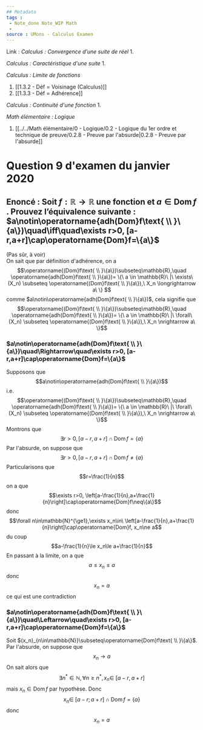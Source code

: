 ```yaml
---
## Metadata
tags : 
 - Note_done Note_WIP Math
 - 
source : UMons - Calculus Examen
---
```


Link :
_Calculus : Convergence d’une suite de réel_
1.

_Calculus : Caractéristique d'une suite_
1.

_Calculus : Limite de fonctions_
1. [[1.3.2 - Déf = Voisinage (Calculus)]]
1. [[1.3.3 - Déf = Adhérence]]

_Calculus : Continuité d'une fonction_
1.

_Math élémentaire : Logique_
1. [[../../Math élémentaire/0 - Logique/0.2 - Logique du 1er ordre et technique de preuve/0.2.8 - Preuve par l'absurde|0.2.8 - Preuve par l'absurde]]
# Question 9 d'examen du janvier 2020
## Enoncé : Soit $f : \mathbb{R} → \mathbb{R}$ une fonction et $a ∈ \operatorname{Dom} f$ . Prouvez l’équivalence suivante : $a\notin\operatorname{adh(Dom}f\text{ \\ }\{a\})\quad\iff\quad\exists r>0, [a-r,a+r]\cap\operatorname{Dom}f=\{a\}$
(Pas sûr, à voir)
\
On sait que par définition d'adhérence, on a $$\operatorname{(Dom}f\text{ \\ }\{a\})\subseteq\mathbb{R},\quad \operatorname{adh(Dom}f\text{ \\ }\{a\})= \{\ a \in \mathbb{R}\ |\ \exists\ (X_n) \subseteq \operatorname{(Dom}f\text{ \\ }\{a\}),\ X_n  \longrightarrow a\ \} $$ comme $a\notin\operatorname{adh(Dom}f\text{ \\ }\{a\})$, cela signifie que $$\operatorname{(Dom}f\text{ \\ }\{a\})\subseteq\mathbb{R},\quad \operatorname{adh(Dom}f\text{ \\ }\{a\})= \{\ a \in \mathbb{R}\ |\ \forall\ (X_n) \subseteq \operatorname{(Dom}f\text{ \\ }\{a\}),\ X_n  \nrightarrow a\ \}$$
### $a\notin\operatorname{adh(Dom}f\text{ \\ }\{a\})\quad\Rightarrow\quad\exists r>0, [a-r,a+r]\cap\operatorname{Dom}f=\{a\}$
Supposons que $$a\notin\operatorname{adh(Dom}f\text{ \\ }\{a\})$$ i.e. $$\operatorname{(Dom}f\text{ \\ }\{a\})\subseteq\mathbb{R},\quad \operatorname{adh(Dom}f\text{ \\ }\{a\})= \{\ a \in \mathbb{R}\ |\ \forall\ (X_n) \subseteq \operatorname{(Dom}f\text{ \\ }\{a\}),\ X_n  \nrightarrow a\ \}$$ Montrons que $$\exists r>0, [a-r,a+r]\cap\operatorname{Dom}f=\{a\}$$ Par l'absurde, on suppose que $$\exists r>0, [a-r,a+r]\cap\operatorname{Dom}f\neq\{a\}$$ Particularisons que $$r=\frac{1}{n}$$ on a que $$\exists r>0, \left[a-\frac{1}{n},a+\frac{1}{n}\right]\cap\operatorname{Dom}f\neq\{a\}$$ donc $$\forall n\in\mathbb{N}^{\ge1},\exists x_n\in\ \left[a-\frac{1}{n},a+\frac{1}{n}\right]\cap\operatorname{Dom}f, x_n\ne a$$ du coup $$a-\frac{1}{n}\le x_n\le a+\frac{1}{n}$$ En passant à la limite, on a que $$a\le x_n\le a$$ donc $$x_n=a$$ ce qui est une contradiction
### $a\notin\operatorname{adh(Dom}f\text{ \\ }\{a\})\quad\Leftarrow\quad\exists r>0, [a-r,a+r]\cap\operatorname{Dom}f=\{a\}$ 
Soit $(x_n)_{n\in\mathbb{N}}\subseteq\operatorname{Dom}f\text{ \\ }\{a\}$. Par l'absurde, on suppose que $$x_n\to a$$ On sait alors que $$\exists n^*\in\mathbb{N},\forall n\ge n^*,x_n\in\ [a-r,a+r]$$ mais $x_n\in\operatorname{Dom}f$ par hypothèse. Donc $$x_n\in\ [a-r;a+r]\cap\operatorname{Dom}f=\{a\}$$ donc $$x_n=a$$ 